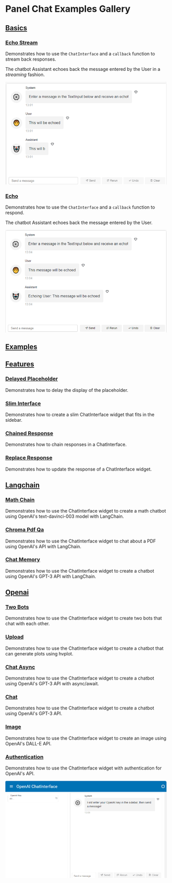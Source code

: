   
# Panel Chat Examples Gallery

## [Basics](basics)

### [Echo Stream](basics/echo_stream.py)

Demonstrates how to use the `ChatInterface` and a `callback` function to stream back responses.

The chatbot Assistant echoes back the message entered by the User in a *streaming* fashion.

![Echo Stream](../assets/thumbnails/echo_stream.png)

### [Echo](basics/echo.py)

Demonstrates how to use the `ChatInterface` and a `callback` function to respond.

The chatbot Assistant echoes back the message entered by the User.

![Echo](../assets/thumbnails/echo.png)

## [Examples](.)

## [Features](features)

### [Delayed Placeholder](features/delayed_placeholder.py)

Demonstrates how to delay the display of the placeholder.

### [Slim Interface](features/slim_interface.py)

Demonstrates how to create a slim ChatInterface widget that fits in the sidebar.

### [Chained Response](features/chained_response.py)

Demonstrates how to chain responses in a ChatInterface.

### [Replace Response](features/replace_response.py)

Demonstrates how to update the response of a ChatInterface widget.

## [Langchain](langchain)

### [Math Chain](langchain/math_chain.py)

Demonstrates how to use the ChatInterface widget to create
a math chatbot using OpenAI's text-davinci-003 model with LangChain.

### [Chroma Pdf Qa](langchain/chroma_pdf_qa.py)

Demonstrates how to use the ChatInterface widget to chat about a PDF using
OpenAI's API with LangChain.

### [Chat Memory](langchain/chat_memory.py)

Demonstrates how to use the ChatInterface widget to create a chatbot using
OpenAI's GPT-3 API with LangChain.

## [Openai](openai)

### [Two Bots](openai/two_bots.py)

Demonstrates how to use the ChatInterface widget to create two bots that
chat with each other.

### [Upload](openai/upload.py)

Demonstrates how to use the ChatInterface widget to create a chatbot
that can generate plots using hvplot.

### [Chat Async](openai/chat_async.py)

Demonstrates how to use the ChatInterface widget to create a chatbot using
OpenAI's GPT-3 API with async/await.

### [Chat](openai/chat.py)

Demonstrates how to use the ChatInterface widget to create a chatbot using
OpenAI's GPT-3 API.

### [Image](openai/image.py)

Demonstrates how to use the ChatInterface widget to create an image using
OpenAI's DALL-E API.

### [Authentication](openai/authentication.py)

Demonstrates how to use the ChatInterface widget with authentication for
OpenAI's API.

![Authentication](../assets/thumbnails/authentication.png)
